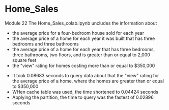# Home_Sales
Module 22
The Home_Sales_colab.ipynb uncludes the information about
   - the average price for a four-bedroom house sold for each year
   - the average price of a home for each year it was built that has three bedrooms and three bathrooms
   - the average price of a home for each year that has three bedrooms, three bathrooms, two floors, and is greater than or equal to 2,000 square feet
   -  the "view" rating for homes costing more than or equal to $350,000

* It took 0.08683 seconds to query data about that the "view" rating for the average price of a home, where the homes are greater than or equal to $350,000
 * WHen cache table was used, the time shortened to 0.04424 seconds
 * Applying the partition, the time to query was the fastest of 0.02896 seconds
